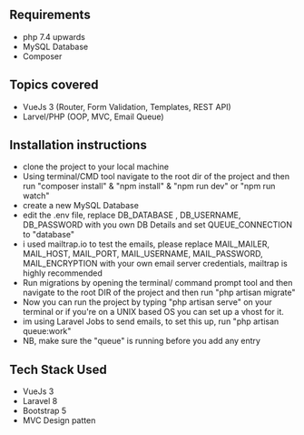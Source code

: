 ## Requirements

-   php 7.4 upwards
-   MySQL Database
-   Composer

## Topics covered
-  VueJs 3 (Router, Form Validation, Templates, REST API)
-  Larvel/PHP (OOP, MVC, Email Queue)

## Installation instructions

-   clone the project to your local machine
-   Using terminal/CMD tool navigate to the root dir of the project and then run "composer install" & "npm install" & "npm run dev" or "npm run watch"
-   create a new MySQL Database
-   edit the .env file, replace DB_DATABASE , DB_USERNAME, DB_PASSWORD with you own DB Details and set QUEUE_CONNECTION to "database"
-   i used mailtrap.io to test the emails, please replace MAIL_MAILER, MAIL_HOST, MAIL_PORT, MAIL_USERNAME, MAIL_PASSWORD, MAIL_ENCRYPTION with your own email
    server credentials, mailtrap is highly recommended
-   Run migrations by opening the terminal/ command prompt tool and then navigate to the root DIR of the project and then run "php artisan migrate"
-   Now you can run the project by typing "php artisan serve" on your terminal or if you're on a UNIX based OS you can set up a vhost for it.
-   im using Laravel Jobs to send emails, to set this up, run "php artisan queue:work" 
-   NB, make sure the "queue" is running before you add any entry

## Tech Stack Used

-   VueJs 3
-   Laravel 8
-   Bootstrap 5
-   MVC Design patten
